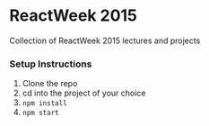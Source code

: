 # ReactWeek 2015
Collection of ReactWeek 2015 lectures and projects

### Setup Instructions
1. Clone the repo
2. cd into the project of your choice
3. `npm install`
4. `npm start`
